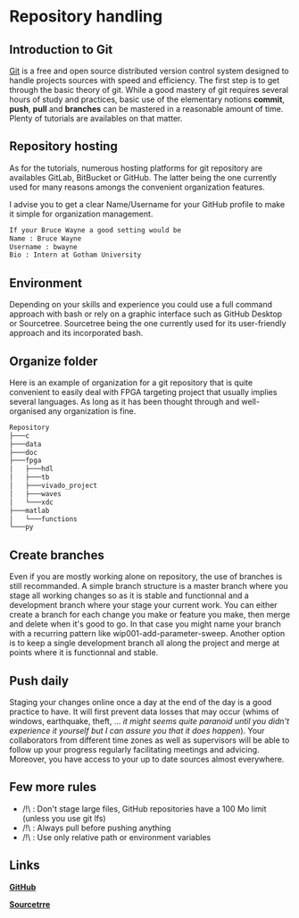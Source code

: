 # Repository handling

## Introduction to Git

[Git](https://git-scm.com) is a free and open source distributed version control system designed to handle projects sources with speed and efficiency. The first step is to get through the basic theory of git. While a good mastery of git requires several hours of study and practices, basic use of the elementary notions **commit**, **push**, **pull** and **branches** can be mastered in a reasonable amount of time. Plenty of tutorials are availables on that matter.

## Repository hosting

As for the tutorials, numerous hosting platforms for git repository are availables GitLab, BitBucket or GitHub. The latter being the one currently used for many reasons amongs the convenient organization features.

I advise you to get a clear Name/Username for your GitHub profile to make it simple for organization management.

```Bash
If your Bruce Wayne a good setting would be
Name : Bruce Wayne
Username : bwayne
Bio : Intern at Gotham University
```

## Environment

Depending on your skills and experience you could use a full command approach with bash or rely on a graphic interface such as GitHub Desktop or Sourcetree. Sourcetree being the one currently used for its user-friendly approach and its incorporated bash.

## Organize folder

Here is an example of organization for a git repository that is quite convenient to easily deal with FPGA targeting project that usually implies several languages. As long as it has been thought through and well-organised any organization is fine.

```Bash
Repository
├───c
├───data
├───doc
├───fpga
│   ├───hdl
│   ├───tb
│   ├───vivado_project
│   ├───waves
│   └───xdc
├───matlab
│   └───functions
└───py
```

## Create branches

Even if you are mostly working alone on repository, the use of branches is still recommanded. A simple branch structure is a master branch where you stage all working changes so as it is stable and functionnal and a development branch where your stage your current work. You can either create a branch for each change you make or feature you make, then merge and delete when it's good to go. In that case you might name your branch with a recurring pattern like wip001-add-parameter-sweep. Another option is to keep a single development branch all along the project and merge at points where it is functionnal and stable.

## Push daily

Staging your changes online once a day at the end of the day is a good practice to have. It will first prevent data losses that may occur (whims of windows, earthquake, theft, ... _it might seems quite paranoid until you didn't experience it yourself but I can assure you that it does happen_). Your collaborators from different time zones as well as supervisors will be able to follow up your progress regularly facilitating meetings and advicing. Moreover, you have access to your up to date sources almost everywhere.

## Few more rules

* /!\ : Don't stage large files, GitHub repositories have a 100 Mo limit (unless you use git lfs)
* /!\ : Always pull before pushing anything
* /!\ : Use only relative path or environment variables

## Links

[**GitHub**](https://github.com/)

[**Sourcetrre**](https://www.sourcetreeapp.com/)